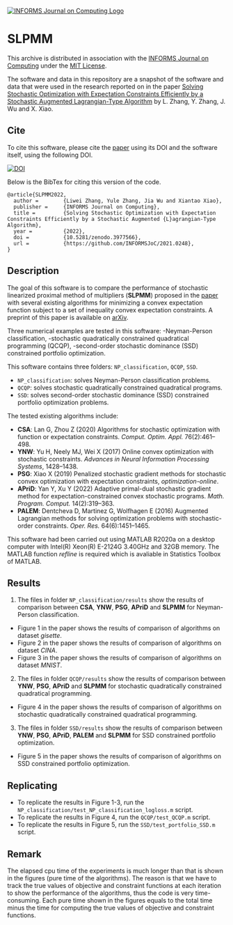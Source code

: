 [![INFORMS Journal on Computing Logo](https://INFORMSJoC.github.io/logos/INFORMS_Journal_on_Computing_Header.jpg)](https://pubsonline.informs.org/journal/ijoc)

# SLPMM

This archive is distributed in association with the [INFORMS Journal on
Computing](https://pubsonline.informs.org/journal/ijoc) under the [MIT License](https://github.com/INFORMSJoC/2021.0248/blob/master/LICENSE).

The software and data in this repository are a snapshot of the software and data
that were used in the research reported on in the paper 
[Solving Stochastic Optimization with Expectation Constraints Efficiently by a Stochastic Augmented Lagrangian-Type Algorithm](https://doi.org/10.1287/ijoc.2021.0248) by L. Zhang, Y. Zhang, J. Wu and X. Xiao. 


## Cite

To cite this software, please cite the [paper](https://doi.org/10.1287/ijoc.2021.0248) using its DOI and the software itself, using the following DOI.

[![DOI](https://zenodo.org/badge/285853815.svg)](https://zenodo.org/badge/latestdoi/285853815)

Below is the BibTex for citing this version of the code.

```
@article{SLPMM2022,
  author =        {Liwei Zhang, Yule Zhang, Jia Wu and Xiantao Xiao},
  publisher =     {INFORMS Journal on Computing},
  title =         {Solving Stochastic Optimization with Expectation Constraints Efficiently by a Stochastic Augmented {L}agrangian-Type Algorithm},
  year =          {2022},
  doi =           {10.5281/zenodo.3977566},
  url =           {https://github.com/INFORMSJoC/2021.0248},
}  
```

## Description

The goal of this software is to compare the performance of stochastic linearized proximal method of multipliers (**SLPMM**) proposed in the [paper](https://doi.org/10.1287/ijoc.2021.0248) with several existing algorithms for minimizing a convex expectation function subject to a set of inequality convex expectation constraints. A preprint of this paper is available on [arXiv](https://arxiv.org/abs/2106.11577).

Three numerical examples are tested in this software: 
-Neyman-Person classification, 
-stochastic quadratically constrained quadratical programming (QCQP), 
-second-order stochastic dominance (SSD)  constrained portfolio optimization.

This software contains three folders: `NP_classification`, `QCQP`, `SSD`. 
- `NP_classification`: solves Neyman-Person classification problems.
- `QCQP`: solves stochastic quadratically constrained quadratical programs.
- `SSD`: solves second-order stochastic dominance (SSD)  constrained portfolio optimization problems.

The tested existing algorithms include:
- **CSA**: Lan G, Zhou Z (2020) Algorithms for stochastic optimization with function or expectation constraints.
*Comput. Optim. Appl.* 76(2):461–498.
- **YNW**: Yu H, Neely MJ, Wei X (2017) Online convex optimization with stochastic constraints. *Advances in Neural
Information Processing Systems*, 1428–1438.
- **PSG**: Xiao X (2019) Penalized stochastic gradient methods for stochastic convex optimization with expectation
constraints, *optimization-online*.
- **APriD**: Yan Y, Xu Y (2022) Adaptive primal-dual stochastic gradient method for expectation-constrained convex
stochastic programs. *Math. Program. Comput.* 14(2):319–363.
- **PALEM**: Dentcheva D, Martinez G, Wolfhagen E (2016) Augmented Lagrangian methods for solving optimization
problems with stochastic-order constraints. *Oper. Res.* 64(6):1451–1465.

This software had been carried out using MATLAB R2020a on a desktop computer with Intel(R) Xeon(R) E-2124G 3.40GHz and 32GB memory. The MATLAB function *refline* is required which is avaliable in Statistics Toolbox of MATLAB.


## Results

1. The files in folder `NP_classification/results` show the results of comparison between  **CSA**, **YNW**, **PSG**, **APriD** and **SLPMM** for Neyman-Person classification.
- Figure 1 in the paper shows the results of comparison of algorithms on dataset *gisette*.
- Figure 2 in the paper shows the results of comparison of algorithms on dataset *CINA*.
- Figure 3 in the paper shows the results of comparison of algorithms on dataset *MNIST*.

2. The files in folder `QCQP/results` show the results of comparison between   **YNW**, **PSG**, **APriD** and **SLPMM** for stochastic quadratically constrained quadratical programming.
- Figure 4 in the paper shows the results of comparison of algorithms on stochastic quadratically constrained quadratical programming.


3. The files in folder `SSD/results` show the results of comparison between   **YNW**, **PSG**, **APriD**, **PALEM** and **SLPMM** for SSD constrained portfolio optimization.
- Figure 5 in the paper shows the results of comparison of algorithms on SSD constrained portfolio optimization.

## Replicating

- To replicate the results in Figure 1-3, run the `NP_classification/test_NP_classification_logloss.m` script.
- To replicate the results in Figure 4, run the `QCQP/test_QCQP.m` script.
- To replicate the results in Figure 5, run the `SSD/test_portfolio_SSD.m` script.

## Remark
 The elapsed cpu time of the experiments is much longer than that is shown in the figures (pure time of the algorithms). The reason is that we have to track the true values of objective and constraint functions at each iteration to show the performance of the algorithms, thus the code is very time-consuming.  Each pure time shown in the figures equals to the total time minus the time for computing  the true values of objective and constraint functions.


